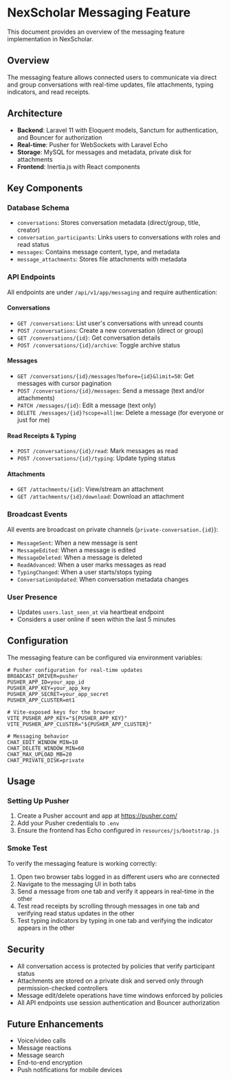 # NexScholar Messaging Feature

This document provides an overview of the messaging feature implementation in NexScholar.

## Overview

The messaging feature allows connected users to communicate via direct and group conversations with real-time updates, file attachments, typing indicators, and read receipts.

## Architecture

- **Backend**: Laravel 11 with Eloquent models, Sanctum for authentication, and Bouncer for authorization
- **Real-time**: Pusher for WebSockets with Laravel Echo
- **Storage**: MySQL for messages and metadata, private disk for attachments
- **Frontend**: Inertia.js with React components

## Key Components

### Database Schema

- `conversations`: Stores conversation metadata (direct/group, title, creator)
- `conversation_participants`: Links users to conversations with roles and read status
- `messages`: Contains message content, type, and metadata
- `message_attachments`: Stores file attachments with metadata

### API Endpoints

All endpoints are under `/api/v1/app/messaging` and require authentication:

#### Conversations
- `GET /conversations`: List user's conversations with unread counts
- `POST /conversations`: Create a new conversation (direct or group)
- `GET /conversations/{id}`: Get conversation details
- `POST /conversations/{id}/archive`: Toggle archive status

#### Messages
- `GET /conversations/{id}/messages?before={id}&limit=50`: Get messages with cursor pagination
- `POST /conversations/{id}/messages`: Send a message (text and/or attachments)
- `PATCH /messages/{id}`: Edit a message (text only)
- `DELETE /messages/{id}?scope=all|me`: Delete a message (for everyone or just for me)

#### Read Receipts & Typing
- `POST /conversations/{id}/read`: Mark messages as read
- `POST /conversations/{id}/typing`: Update typing status

#### Attachments
- `GET /attachments/{id}`: View/stream an attachment
- `GET /attachments/{id}/download`: Download an attachment

### Broadcast Events

All events are broadcast on private channels (`private-conversation.{id}`):

- `MessageSent`: When a new message is sent
- `MessageEdited`: When a message is edited
- `MessageDeleted`: When a message is deleted
- `ReadAdvanced`: When a user marks messages as read
- `TypingChanged`: When a user starts/stops typing
- `ConversationUpdated`: When conversation metadata changes

### User Presence

- Updates `users.last_seen_at` via heartbeat endpoint
- Considers a user online if seen within the last 5 minutes

## Configuration

The messaging feature can be configured via environment variables:

```
# Pusher configuration for real-time updates
BROADCAST_DRIVER=pusher
PUSHER_APP_ID=your_app_id
PUSHER_APP_KEY=your_app_key
PUSHER_APP_SECRET=your_app_secret
PUSHER_APP_CLUSTER=mt1

# Vite-exposed keys for the browser
VITE_PUSHER_APP_KEY="${PUSHER_APP_KEY}"
VITE_PUSHER_APP_CLUSTER="${PUSHER_APP_CLUSTER}"

# Messaging behavior
CHAT_EDIT_WINDOW_MIN=10
CHAT_DELETE_WINDOW_MIN=60
CHAT_MAX_UPLOAD_MB=20
CHAT_PRIVATE_DISK=private
```

## Usage

### Setting Up Pusher

1. Create a Pusher account and app at https://pusher.com/
2. Add your Pusher credentials to `.env`
3. Ensure the frontend has Echo configured in `resources/js/bootstrap.js`

### Smoke Test

To verify the messaging feature is working correctly:

1. Open two browser tabs logged in as different users who are connected
2. Navigate to the messaging UI in both tabs
3. Send a message from one tab and verify it appears in real-time in the other
4. Test read receipts by scrolling through messages in one tab and verifying read status updates in the other
5. Test typing indicators by typing in one tab and verifying the indicator appears in the other

## Security

- All conversation access is protected by policies that verify participant status
- Attachments are stored on a private disk and served only through permission-checked controllers
- Message edit/delete operations have time windows enforced by policies
- All API endpoints use session authentication and Bouncer authorization

## Future Enhancements

- Voice/video calls
- Message reactions
- Message search
- End-to-end encryption
- Push notifications for mobile devices
